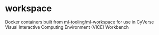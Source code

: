 # workspace

Docker containers built from [ml-tooling/ml-workspace](https://github.com/ml-tooling/ml-workspace) for use in CyVerse Visual Interactive Computing Environment (VICE) Workbench
